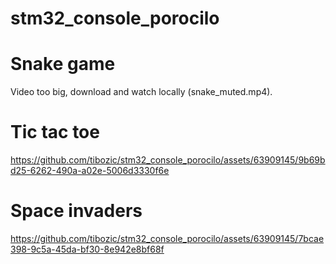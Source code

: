 # stm32_console_porocilo

# Snake game
Video too big, download and watch locally (snake_muted.mp4).

# Tic tac toe

https://github.com/tibozic/stm32_console_porocilo/assets/63909145/9b69bd25-6262-490a-a02e-5006d3330f6e

# Space invaders

https://github.com/tibozic/stm32_console_porocilo/assets/63909145/7bcae398-9c5a-45da-bf30-8e942e8bf68f

